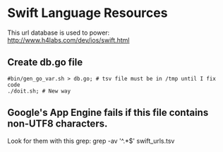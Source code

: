 # Swift Language Resources

This url database is used to power:
http://www.h4labs.com/dev/ios/swift.html

## Create db.go file

```
#bin/gen_go_var.sh > db.go; # tsv file must be in /tmp until I fix code
./doit.sh; # New way
```


## Google's App Engine fails if this file contains non-UTF8 characters.
Look for them with this grep: grep -av '^.*$' swift_urls.tsv
